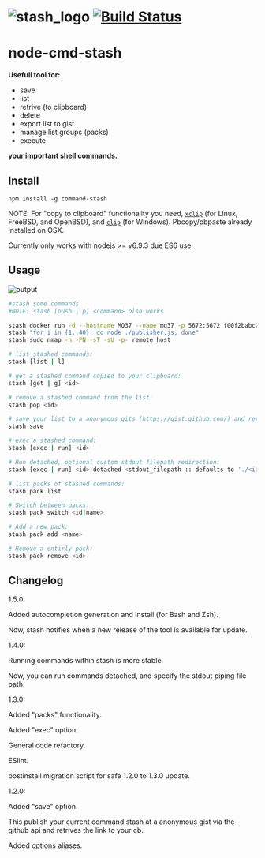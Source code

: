 ![stash_logo](https://cloud.githubusercontent.com/assets/11579281/22157644/439ed802-df17-11e6-9178-05591a3daa9b.png)
[![Build Status](https://travis-ci.org/Franco-Poveda/node-cmd-stash.svg?branch=master)](https://travis-ci.org/Franco-Poveda/node-cmd-stash)
==================

node-cmd-stash
==================

 **Usefull tool for:**
 * save
 * list
 * retrive (to clipboard)
 * delete
 * export list to gist
 * manage list groups (packs)
 * execute
 
 **your important shell commands.**


Install
-------

```
npm install -g command-stash

```
NOTE: For "copy to clipboard" functionality you need, [`xclip`](http://www.cyberciti.biz/faq/xclip-linux-insert-files-command-output-intoclipboard/) (for Linux, FreeBSD, and OpenBSD), and [`clip`](http://www.labnol.org/software/tutorials/copy-dos-command-line-output-clipboard-clip-exe/2506/) (for Windows). Pbcopy/pbpaste already installed on OSX.

Currently only works with nodejs >= v6.9.3 due ES6 use. 

Usage
-----

![output](https://cloud.githubusercontent.com/assets/11579281/22849760/d68d2240-efde-11e6-9a8e-c3fea9b36b01.gif)


```bash
#stash some commands 
#NOTE: stash [push | p] <command> olso works

stash docker run -d --hostname MQ37 --name mq37 -p 5672:5672 f00f2babc0bd
stash "for i in {1..40}; do node ./publisher.js; done"
stash sudo nmap -n -PN -sT -sU -p- remote_host

# list stashed commands:
stash [list | l]

# get a stashed command copied to your clipboard:
stash [get | g] <id>

# remove a stashed command from the list:
stash pop <id>

# save your list to a anonymous gits (https://gist.github.com/) and retrives the link :
stash save 

# exec a stashed command:
stash [exec | run] <id>

# Run detached, optional custom stdout filepath redirection:
stash [exec | run] <id> detached <stdout_filepath :: defaults to './<id>.out' >

# list packs of stashed commands:
stash pack list

# Switch between packs:
stash pack switch <id|name>

# Add a new pack:
stash pack add <name>

# Remove a entirly pack:
stash pack remove <id>
```


 Changelog
----------

1.5.0:

Added autocompletion generation and install (for Bash and Zsh).

Now, stash notifies when a new release of the tool is available for update.

1.4.0:

Running commands within stash is more stable.

Now, you can run commands detached, and specify the stdout piping file path.

1.3.0:

Added "packs" functionality.

Added "exec" option.

General code refactory.

ESlint.

postinstall migration script for safe 1.2.0 to 1.3.0 update.


1.2.0:

Added "save" option. 

This publish your current command stash at a anonymous gist via the github api and retrives the link to your cb.


Added options aliases.

